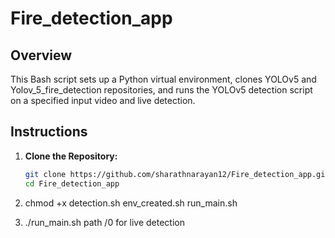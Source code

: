 # Fire_detection_app


## Overview

This Bash script sets up a Python virtual environment, clones YOLOv5 and Yolov_5_fire_detection repositories, and runs the YOLOv5 detection script on a specified input video and live detection.

## Instructions

1. **Clone the Repository:**
   ```bash
   git clone https://github.com/sharathnarayan12/Fire_detection_app.git
   cd Fire_detection_app

2. chmod +x detection.sh env_created.sh run_main.sh

3. ./run_main.sh path /0 for live detection
